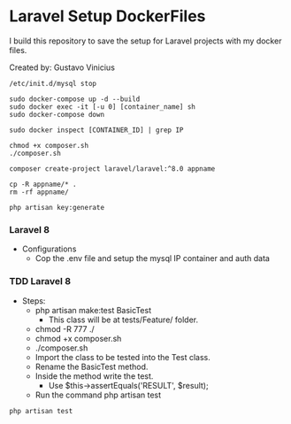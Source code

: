 # Laravel Setup DockerFiles

I build this repository to save the setup for Laravel projects with my docker files.

Created by: Gustavo Vinicius

```
/etc/init.d/mysql stop

sudo docker-compose up -d --build
sudo docker exec -it [-u 0] [container_name] sh
sudo docker-compose down

sudo docker inspect [CONTAINER_ID] | grep IP

chmod +x composer.sh
./composer.sh

composer create-project laravel/laravel:^8.0 appname

cp -R appname/* .
rm -rf appname/

php artisan key:generate
```

### Laravel 8

- Configurations
    - Cop the .env file and setup the mysql IP container and auth data

### TDD Laravel 8

- Steps:
    - php artisan make:test BasicTest
        - This class will be at tests/Feature/ folder.
    - chmod -R 777 ./
    - chmod +x composer.sh
    - ./composer.sh
    - Import the class to be tested into the Test class.
    - Rename the BasicTest method.
    - Inside the method write the test.
        - Use $this->assertEquals('RESULT', $result);
    - Run the command php artisan test

```
php artisan test
```